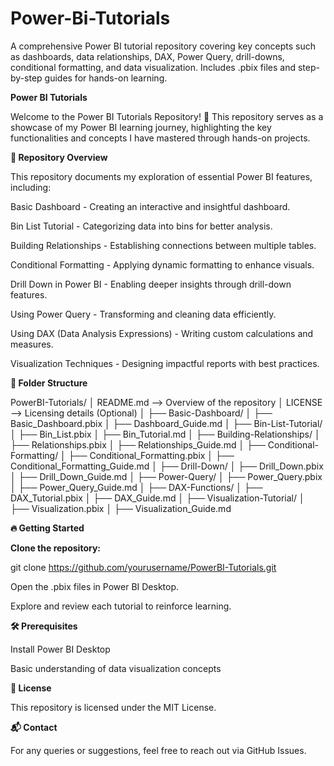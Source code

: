 # Power-Bi-Tutorials
A comprehensive Power BI tutorial repository covering key concepts such as dashboards, data relationships, DAX, Power Query, drill-downs, conditional formatting, and data visualization. Includes .pbix files and step-by-step guides for hands-on learning.


**Power BI Tutorials**

Welcome to the Power BI Tutorials Repository! 🚀 This repository serves as a showcase of my Power BI learning journey, highlighting the key functionalities and concepts I have mastered through hands-on projects.

**📌 Repository Overview**

This repository documents my exploration of essential Power BI features, including:

Basic Dashboard - Creating an interactive and insightful dashboard.

Bin List Tutorial - Categorizing data into bins for better analysis.

Building Relationships - Establishing connections between multiple tables.

Conditional Formatting - Applying dynamic formatting to enhance visuals.

Drill Down in Power BI - Enabling deeper insights through drill-down features.

Using Power Query - Transforming and cleaning data efficiently.

Using DAX (Data Analysis Expressions) - Writing custom calculations and measures.

Visualization Techniques - Designing impactful reports with best practices.

**📂 Folder Structure**

PowerBI-Tutorials/
│   README.md  --> Overview of the repository
│   LICENSE    --> Licensing details (Optional)
│
├── Basic-Dashboard/
│   ├── Basic_Dashboard.pbix
│   ├── Dashboard_Guide.md
│
├── Bin-List-Tutorial/
│   ├── Bin_List.pbix
│   ├── Bin_Tutorial.md
│
├── Building-Relationships/
│   ├── Relationships.pbix
│   ├── Relationships_Guide.md
│
├── Conditional-Formatting/
│   ├── Conditional_Formatting.pbix
│   ├── Conditional_Formatting_Guide.md
│
├── Drill-Down/
│   ├── Drill_Down.pbix
│   ├── Drill_Down_Guide.md
│
├── Power-Query/
│   ├── Power_Query.pbix
│   ├── Power_Query_Guide.md
│
├── DAX-Functions/
│   ├── DAX_Tutorial.pbix
│   ├── DAX_Guide.md
│
├── Visualization-Tutorial/
│   ├── Visualization.pbix
│   ├── Visualization_Guide.md

**🔥 Getting Started**

**Clone the repository:**

git clone https://github.com/yourusername/PowerBI-Tutorials.git

Open the .pbix files in Power BI Desktop.

Explore and review each tutorial to reinforce learning.

**🛠 Prerequisites**

Install Power BI Desktop

Basic understanding of data visualization concepts

**📜 License**

This repository is licensed under the MIT License.

**📬 Contact**

For any queries or suggestions, feel free to reach out via GitHub Issues.
